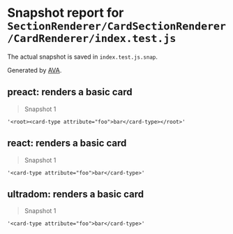 # Snapshot report for `SectionRenderer/CardSectionRenderer/CardRenderer/index.test.js`

The actual snapshot is saved in `index.test.js.snap`.

Generated by [AVA](https://ava.li).

## preact: renders a basic card

> Snapshot 1

    '<root><card-type attribute="foo">bar</card-type></root>'

## react: renders a basic card

> Snapshot 1

    '<card-type attribute="foo">bar</card-type>'

## ultradom: renders a basic card

> Snapshot 1

    '<card-type attribute="foo">bar</card-type>'

